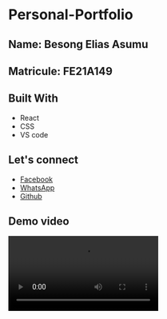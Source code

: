 # Personal-Portfolio

## Name: Besong Elias Asumu
## Matricule: FE21A149

## Built With

- React
- CSS
- VS code

## Let's connect

- [Facebook](https://facebook.com/ebesong.as)
- [WhatsApp](https://wa.me/+237651606806)
- [Github](https://github.com/Asumu22)

## Demo video
![Watch Now](src/components/demo%20video/demo.mp4)
